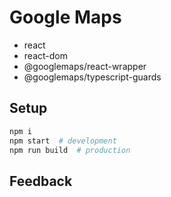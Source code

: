 # Google Maps

- react
- react-dom
- @googlemaps/react-wrapper
- @googlemaps/typescript-guards

## Setup

```sh
npm i
npm start  # development
npm run build  # production
```
## Feedback
